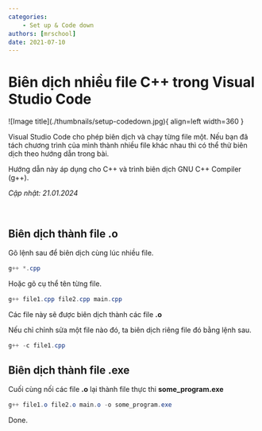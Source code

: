 ```yaml
---
categories:
    - Set up & Code down
authors: [mrschool]
date: 2021-07-10
---
```


# Biên dịch nhiều file C++ trong Visual Studio Code

<div class="result" markdown>
![Image title](./thumbnails/setup-codedown.jpg){ align=left width=360 }

Visual Studio Code cho phép biên dịch và chạy từng file một. Nếu bạn đã tách chương trình của mình thành nhiều file khác nhau thì có thể thử biên dịch theo hướng dẫn trong bài.

Hướng dẫn này áp dụng cho C++ và trình biên dịch GNU C++ Compiler (g++).
</div>

*Cập nhật: 21.01.2024*

<!-- more -->

<br>

## Biên dịch thành file .o

Gõ lệnh sau để biên dịch cùng lúc nhiều file.

``` ps1
g++ *.cpp
```

Hoặc gõ cụ thể tên từng file.

``` ps1
g++ file1.cpp file2.cpp main.cpp
```

Các file này sẽ được biên dịch thành các file **.o**

Nếu chỉ chỉnh sửa một file nào đó, ta biên dịch riêng file đó bằng lệnh sau.

``` ps1
g++ -c file1.cpp
```

## Biên dịch thành file .exe

Cuối cùng nối các file **.o** lại thành file thực thi **some_program.exe**

``` ps1
g++ file1.o file2.o main.o -o some_program.exe
```

Done.